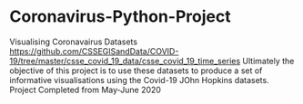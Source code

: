 # Coronavirus-Python-Project
Visualising Coronavairus Datasets
https://github.com/CSSEGISandData/COVID-19/tree/master/csse_covid_19_data/csse_covid_19_time_series
Ultimately the objective of this project is to use these datasets to produce a set of
informative visualisations using the Covid-19 JOhn Hopkins datasets. 
Project Completed from May-June 2020

